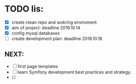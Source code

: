 # TODO lis:
- [x] create clean repo and wokring enviroment
- [x] aim of project: deadline 2016.10.14
- [x] config mysql databases
- [ ] create development plan: deadline 2016.10.18

## NEXT:
- [ ] first page templates
- [ ] learn Symfony development best practices and strategy.
- [ ] 
